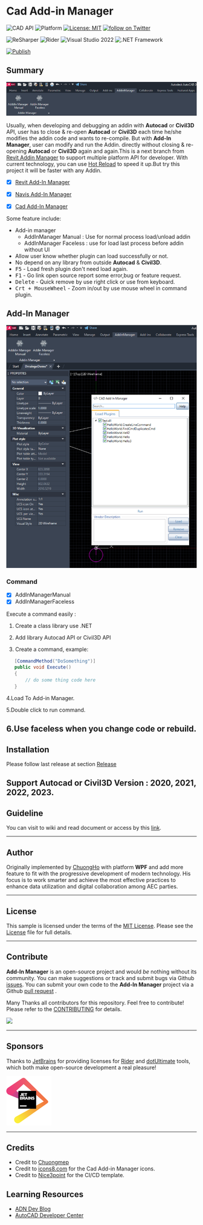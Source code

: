 # Cad Add-in Manager

![CAD API](https://img.shields.io/badge/Autocad%20&%20Civil3D%20API%202023-blue.svg)
![Platform](https://img.shields.io/badge/platform-Windows-lightgray.svg)
[![License: MIT](https://img.shields.io/badge/License-MIT-yellow.svg)](https://opensource.org/licenses/MIT)
<a href="https://twitter.com/intent/follow?screen_name=chuongmep">
<img src="https://img.shields.io/twitter/follow/chuongmep?style=social&logo=twitter"
alt="follow on Twitter"></a>

![ReSharper](https://img.shields.io/badge/ReSharper-2021.3.3-yellow)
![Rider](https://img.shields.io/badge/Rider-2021.3.3-yellow)
![Visual Studio 2022](https://img.shields.io/badge/Visual_Studio_2022_Preview_2.0-17.1.0-yellow)
![.NET Framework](https://img.shields.io/badge/.NET_6.0-yellow)

[![Publish](../../actions/workflows/Workflow.yml/badge.svg)](../../actions)

## Summary

![AddinManager](pic/Addin.png)

Usually, when developing and debugging an addin with **Autocad** or **Civil3D** API, user has to close & re-open **Autocad** or **Civil3D** each time
he/she modifies the addin code and wants to re-compile. But with **Add-In Manager**, user can modify and run the Addin.
directly without closing & re-opening **Autocad** or **Civil3D** again and again.This is a next branch from [Revit Addin Manager](https://github.com/chuongmep/RevitAddInManager)
to support multiple platform API for developer. With current technology, you can use [Hot Reload](https://docs.microsoft.com/en-us/visualstudio/debugger/hot-reload?view=vs-2022) to speed it up.But try this project it will be faster with any Addin.

- [x] [Revit Add-In Manager](https://github.com/chuongmep/RevitAddInManager)

- [x] [Navis Add-In Manager](https://github.com/chuongmep/NavisAddInManager)

- [x] [Cad Add-In Manager](https://github.com/chuongmep/CadAddInManager)


Some feature include:

- Add-in manager
    - AddInManager Manual : Use for normal process load/unload addin
    - AddInManager Faceless : use for load last process before addin without UI
- Allow user know whether plugin can load successfully or not.
- No depend on any library from outside **Autocad** & **Civil3D**.
- <kbd>F5</kbd> - Load fresh plugin don't need load again.
- <kbd>F1</kbd> - Go link open source report some error,bug or feature request.
- <kbd>Delete</kbd> - Quick remove by use right click or use from keyboard.
- <kbd>Crt + MouseWheel</kbd> - Zoom in/out by use mouse wheel in command plugin.

## Add-In Manager

![](pic/AddinManager.png)

### Command

- [x] AddInManagerManual
- [x] AddInManagerFaceless

Execute a command easily  :
 1. Create a class library use .NET

 2. Add library Autocad API or Civil3D API

 3. Create a command, example:

 ```cs
    [CommandMethod("DoSomething")]
    public void Execute()
    {
        // do some thing code here
    }
 ```
 4.Load To Add-in Manager.

 5.Double click to run command.
 
 6.Use faceless when you change code or rebuild.
---

## Installation

Please follow last release at section [Release](https://github.com/chuongmep/CadAddInManager/releases/latest)

Support Autocad or Civil3D Version : 2020, 2021, 2022, 2023.
---

## Guideline

You can visit to wiki and read document or access by this [link](https://github.com/chuongmep/CadAddInManager/wiki).

---

## Author

Originally implemented by [ChuongHo](https://github.com/chuongmep) with platform **WPF** and add more feature to fit
with the progressive development of modern technology. His focus is to work smarter and achieve the most effective
practices to enhance data utilization and digital collaboration among AEC parties.

---

## License

This sample is licensed under the terms of the [MIT License](http://opensource.org/licenses/MIT). Please see
the [License](License.md) file for full details.

---

## Contribute

**Add-In Manager** is an open-source project and would _be_ nothing without its community. You can make suggestions or
track and submit bugs via Github [issues](https://docs.github.com/en/issues/tracking-your-work-with-issues/creating-an-issue). You can submit your own code to the **Add-In Manager** project via a
Github [pull request](https://docs.github.com/en/pull-requests/collaborating-with-pull-requests/proposing-changes-to-your-work-with-pull-requests/about-pull-requests)
.

Many Thanks all contributors for this repository. Feel free to contribute!
Please refer to the [CONTRIBUTING](CONTRIBUTING.md) for details.

<a href = "https://github.com/chuongmep/CadAddInManager/graphs/contributors">
  <img src = "https://contrib.rocks/image?repo=chuongmep/CadAddInManager"/>
</a>

---

## Sponsors

Thanks to [JetBrains](https://www.jetbrains.com/) for providing licenses for [Rider](https://www.jetbrains.com/rider/)
and [dotUltimate](https://www.jetbrains.com/dotnet/) tools, which both make open-source development a real pleasure!

![](pic/jetbrains.png)

---

## Credits

- Credit to [Chuongmep](https://github.com/chuongmep)
- Credit to [icons8.com](https://icons8.com) for the Cad Add-in Manager icons.
- Credit to [Nice3point](https://github.com/Nice3point) for the CI/CD template.

## Learning Resources

- <a href=" https://adndevblog.typepad.com/autocad/" target="_blank">ADN Dev Blog</a>
- <a href="https://www.autodesk.com/developer-network/platform-technologies/autocad" target="_blank">AutoCAD Developer Center</a> 